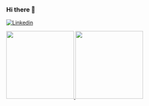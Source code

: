 ### Hi there 👋
[![Linkedin](https://img.shields.io/badge/LinkedIn-blue?style=for-the-badge&logo=Linkedin)](https://br.linkedin.com/in/lucas-malfertheiner-5a82a6140)
<div>
  <a href="https://github.com/matteizera">
  <img height="180em" src="https://github-readme-stats-brown-pi.vercel.app/api?username=matteizera&show_icons=true&include_all_commits=true&count_private=true"/>
  <img height="180em" src="https://github-readme-stats-brown-pi.vercel.app/api/top-langs/?username=matteizera&layout=compact"/>
</div>

<!--
**matteizera/matteizera** is a ✨ _special_ ✨ repository because its `README.md` (this file) appears on your GitHub profile.

Here are some ideas to get you started:

- 🔭 I’m currently working on ...
- 🌱 I’m currently learning ...
- 👯 I’m looking to collaborate on ...
- 🤔 I’m looking for help with ...
- 💬 Ask me about ...
- 📫 How to reach me: ...
- 😄 Pronouns: ...
- ⚡ Fun fact: ...
-->
